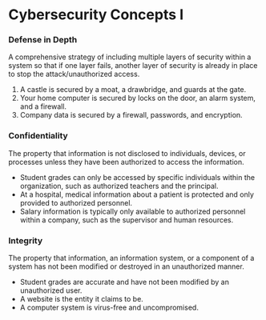 # Cybersecurity Concepts I

### Defense in Depth
A comprehensive strategy of including multiple layers of security
within a system so that if one layer fails, another layer of security is already in place to
stop the attack/unauthorized access.
 1. A castle is secured by a moat, a drawbridge, and guards at the gate.
 2. Your home computer is secured by locks on the door, an alarm system, and a
    firewall.
 3. Company data is secured by a firewall, passwords, and encryption.


### Confidentiality
The property that information is not disclosed to individuals,
devices, or processes unless they have been authorized to access the information.
 * Student grades can only be accessed by specific individuals within the
organization, such as authorized teachers and the principal.
 * At a hospital, medical information about a patient is protected and only provided
to authorized personnel.
 * Salary information is typically only available to authorized personnel within a
company, such as the supervisor and human resources.


### Integrity
The property that information, an information system, or a component of a
system has not been modified or destroyed in an unauthorized manner.
 * Student grades are accurate and have not been modified by an unauthorized user.
 * A website is the entity it claims to be.
 * A computer system is virus-free and uncompromised.
